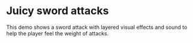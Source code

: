 # Juicy sword attacks

This demo shows a sword attack with layered visual effects and sound to help the player feel the weight of attacks.

